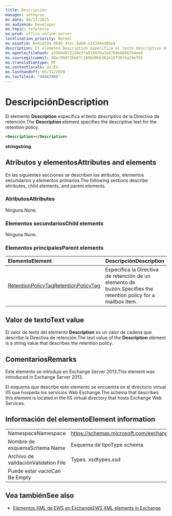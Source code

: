 ```yaml
---
title: Descripción
manager: sethgros
ms.date: 09/17/2015
ms.audience: Developer
ms.topic: reference
ms.prod: office-online-server
localization_priority: Normal
ms.assetid: 6e4cd194-0696-4fec-8ab0-e1d349ed0be0
description: El elemento Description especifica el texto descriptivo de la Directiva de retención.
ms.openlocfilehash: a399d4072220e3fa9199f0a3eb760e886b7b4ee6
ms.sourcegitcommit: 88ec988f2bb67c1866d06b361615f3674a24e795
ms.translationtype: MT
ms.contentlocale: es-ES
ms.lasthandoff: 05/31/2020
ms.locfileid: "44467889"
---
```

# <a name="description"></a><span data-ttu-id="dcec2-103">Descripción</span><span class="sxs-lookup"><span data-stu-id="dcec2-103">Description</span></span>

<span data-ttu-id="dcec2-104">El elemento **Description** especifica el texto descriptivo de la Directiva de retención.</span><span class="sxs-lookup"><span data-stu-id="dcec2-104">The **Description** element specifies the descriptive text for the retention policy.</span></span> 
  
```XML
<Description></Description>
```

 <span data-ttu-id="dcec2-105">**string**</span><span class="sxs-lookup"><span data-stu-id="dcec2-105">**string**</span></span>
## <a name="attributes-and-elements"></a><span data-ttu-id="dcec2-106">Atributos y elementos</span><span class="sxs-lookup"><span data-stu-id="dcec2-106">Attributes and elements</span></span>

<span data-ttu-id="dcec2-107">En las siguientes secciones se describen los atributos, elementos secundarios y elementos primarios.</span><span class="sxs-lookup"><span data-stu-id="dcec2-107">The following sections describe attributes, child elements, and parent elements.</span></span>
  
### <a name="attributes"></a><span data-ttu-id="dcec2-108">Atributos</span><span class="sxs-lookup"><span data-stu-id="dcec2-108">Attributes</span></span>

<span data-ttu-id="dcec2-109">Ninguna.</span><span class="sxs-lookup"><span data-stu-id="dcec2-109">None.</span></span>
  
### <a name="child-elements"></a><span data-ttu-id="dcec2-110">Elementos secundarios</span><span class="sxs-lookup"><span data-stu-id="dcec2-110">Child elements</span></span>

<span data-ttu-id="dcec2-111">Ninguna.</span><span class="sxs-lookup"><span data-stu-id="dcec2-111">None.</span></span>
  
### <a name="parent-elements"></a><span data-ttu-id="dcec2-112">Elementos principales</span><span class="sxs-lookup"><span data-stu-id="dcec2-112">Parent elements</span></span>

|<span data-ttu-id="dcec2-113">**Elemento**</span><span class="sxs-lookup"><span data-stu-id="dcec2-113">**Element**</span></span>|<span data-ttu-id="dcec2-114">**Descripción**</span><span class="sxs-lookup"><span data-stu-id="dcec2-114">**Description**</span></span>|
|:-----|:-----|
|[<span data-ttu-id="dcec2-115">RetentionPolicyTag</span><span class="sxs-lookup"><span data-stu-id="dcec2-115">RetentionPolicyTag</span></span>](retentionpolicytag.md) <br/> |<span data-ttu-id="dcec2-116">Especifica la Directiva de retención de un elemento de buzón.</span><span class="sxs-lookup"><span data-stu-id="dcec2-116">Specifies the retention policy for a mailbox item.</span></span>  <br/> |
   
## <a name="text-value"></a><span data-ttu-id="dcec2-117">Valor de texto</span><span class="sxs-lookup"><span data-stu-id="dcec2-117">Text value</span></span>

<span data-ttu-id="dcec2-118">El valor de texto del elemento **Description** es un valor de cadena que describe la Directiva de retención.</span><span class="sxs-lookup"><span data-stu-id="dcec2-118">The text value of the **Description** element is a string value that describes the retention policy.</span></span> 
  
## <a name="remarks"></a><span data-ttu-id="dcec2-119">Comentarios</span><span class="sxs-lookup"><span data-stu-id="dcec2-119">Remarks</span></span>

<span data-ttu-id="dcec2-120">Este elemento se introdujo en Exchange Server 2013.</span><span class="sxs-lookup"><span data-stu-id="dcec2-120">This element was introduced in Exchange Server 2013.</span></span>
  
<span data-ttu-id="dcec2-121">El esquema que describe este elemento se encuentra en el directorio virtual IIS que hospeda los servicios Web Exchange.</span><span class="sxs-lookup"><span data-stu-id="dcec2-121">The schema that describes this element is located in the IIS virtual directory that hosts Exchange Web Services.</span></span>
  
## <a name="element-information"></a><span data-ttu-id="dcec2-122">Información del elemento</span><span class="sxs-lookup"><span data-stu-id="dcec2-122">Element information</span></span>

|||
|:-----|:-----|
|<span data-ttu-id="dcec2-123">Namespace</span><span class="sxs-lookup"><span data-stu-id="dcec2-123">Namespace</span></span>  <br/> |https://schemas.microsoft.com/exchange/services/2006/types  <br/> |
|<span data-ttu-id="dcec2-124">Nombre de esquema</span><span class="sxs-lookup"><span data-stu-id="dcec2-124">Schema Name</span></span>  <br/> |<span data-ttu-id="dcec2-125">Esquema de tipo</span><span class="sxs-lookup"><span data-stu-id="dcec2-125">Type schema</span></span>  <br/> |
|<span data-ttu-id="dcec2-126">Archivo de validación</span><span class="sxs-lookup"><span data-stu-id="dcec2-126">Validation File</span></span>  <br/> |<span data-ttu-id="dcec2-127">Types. xsd</span><span class="sxs-lookup"><span data-stu-id="dcec2-127">types.xsd</span></span>  <br/> |
|<span data-ttu-id="dcec2-128">Puede estar vacío</span><span class="sxs-lookup"><span data-stu-id="dcec2-128">Can Be Empty</span></span>  <br/> ||
   
## <a name="see-also"></a><span data-ttu-id="dcec2-129">Vea también</span><span class="sxs-lookup"><span data-stu-id="dcec2-129">See also</span></span>

- [<span data-ttu-id="dcec2-130">Elementos XML de EWS en Exchange</span><span class="sxs-lookup"><span data-stu-id="dcec2-130">EWS XML elements in Exchange</span></span>](ews-xml-elements-in-exchange.md)


